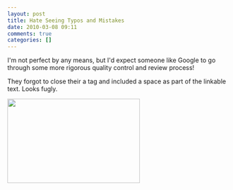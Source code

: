 ```yaml
---
layout: post
title: Hate Seeing Typos and Mistakes
date: 2010-03-08 09:11
comments: true
categories: []
---
```

I'm not perfect by any means, but I'd expect someone like Google to go through some more rigorous quality control and review process!

They forgot to close their a tag and included a space as part of the linkable text. Looks fugly.

<a href="http://www.peterfilias.com/wordpress/wp-content/uploads/2010/03/google_weak.png"><img class="alignnone size-medium wp-image-1442" title="google_weak" src="http://www.peterfilias.com/wordpress/wp-content/uploads/2010/03/google_weak-300x191.png" alt="" width="300" height="191" /></a>
